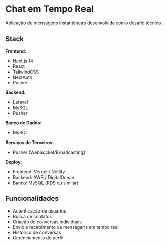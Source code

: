 # Chat em Tempo Real

Aplicação de mensagens instantâneas desenvolvida como desafio técnico. 

## Stack

**Frontend:**
- Next.js 14
- React
- TailwindCSS
- NextAuth
- Pusher

**Backend:**
- Laravel
- MySQL
- Pusher

**Banco de Dados:**
- MySQL

**Serviços de Terceiros:**
- Pusher (WebSocket/Broadcasting)

**Deploy:**
- Frontend: Vercel / Netlify
- Backend: AWS / DigitalOcean
- Banco: MySQL (RDS ou similar)


## Funcionalidades

- Autenticação de usuários
- Busca de contatos
- Criação de conversas individuais
- Envio e recebimento de mensagens em tempo real
- Histórico de conversas
- Gerenciamento de perfil
